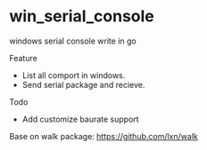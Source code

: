 # win_serial_console
windows serial console write in go

Feature
- List all comport in windows.
- Send serial package and recieve.


Todo
- Add customize baurate support

Base on walk package: https://github.com/lxn/walk


